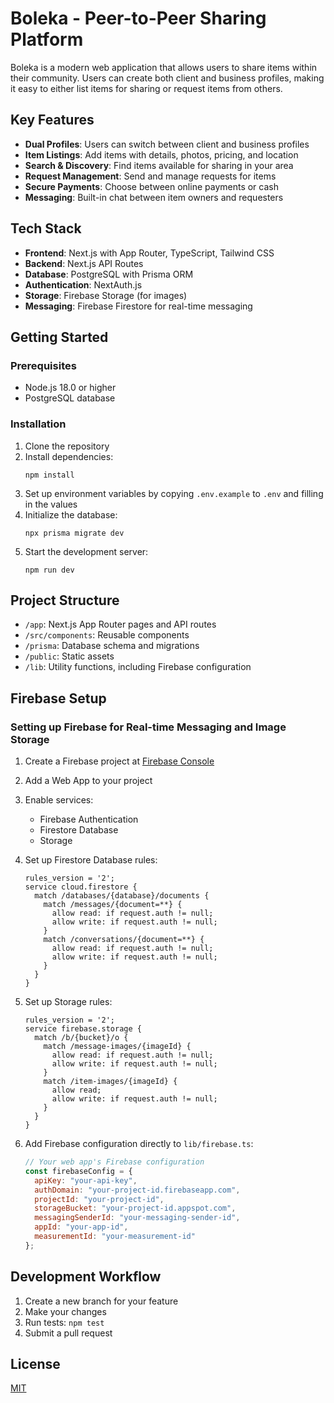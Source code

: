 # Boleka - Peer-to-Peer Sharing Platform

Boleka is a modern web application that allows users to share items within their community. Users can create both client and business profiles, making it easy to either list items for sharing or request items from others.

## Key Features

- **Dual Profiles**: Users can switch between client and business profiles
- **Item Listings**: Add items with details, photos, pricing, and location
- **Search & Discovery**: Find items available for sharing in your area
- **Request Management**: Send and manage requests for items
- **Secure Payments**: Choose between online payments or cash
- **Messaging**: Built-in chat between item owners and requesters

## Tech Stack

- **Frontend**: Next.js with App Router, TypeScript, Tailwind CSS
- **Backend**: Next.js API Routes
- **Database**: PostgreSQL with Prisma ORM
- **Authentication**: NextAuth.js
- **Storage**: Firebase Storage (for images)
- **Messaging**: Firebase Firestore for real-time messaging

## Getting Started

### Prerequisites

- Node.js 18.0 or higher
- PostgreSQL database

### Installation

1. Clone the repository
2. Install dependencies:
   ```
   npm install
   ```
3. Set up environment variables by copying `.env.example` to `.env` and filling in the values
4. Initialize the database:
   ```
   npx prisma migrate dev
   ```
5. Start the development server:
   ```
   npm run dev
   ```

## Project Structure

- `/app`: Next.js App Router pages and API routes
- `/src/components`: Reusable components
- `/prisma`: Database schema and migrations
- `/public`: Static assets
- `/lib`: Utility functions, including Firebase configuration

## Firebase Setup

### Setting up Firebase for Real-time Messaging and Image Storage

1. Create a Firebase project at [Firebase Console](https://console.firebase.google.com/)
2. Add a Web App to your project
3. Enable services:
   - Firebase Authentication
   - Firestore Database
   - Storage

4. Set up Firestore Database rules:
   ```
   rules_version = '2';
   service cloud.firestore {
     match /databases/{database}/documents {
       match /messages/{document=**} {
         allow read: if request.auth != null;
         allow write: if request.auth != null;
       }
       match /conversations/{document=**} {
         allow read: if request.auth != null;
         allow write: if request.auth != null;
       }
     }
   }
   ```
   
5. Set up Storage rules:
   ```
   rules_version = '2';
   service firebase.storage {
     match /b/{bucket}/o {
       match /message-images/{imageId} {
         allow read: if request.auth != null;
         allow write: if request.auth != null;
       }
       match /item-images/{imageId} {
         allow read;
         allow write: if request.auth != null;
       }
     }
   }
   ```

6. Add Firebase configuration directly to `lib/firebase.ts`:
   ```javascript
   // Your web app's Firebase configuration
   const firebaseConfig = {
     apiKey: "your-api-key",
     authDomain: "your-project-id.firebaseapp.com",
     projectId: "your-project-id",
     storageBucket: "your-project-id.appspot.com",
     messagingSenderId: "your-messaging-sender-id",
     appId: "your-app-id",
     measurementId: "your-measurement-id"
   };
   ```

## Development Workflow

1. Create a new branch for your feature
2. Make your changes
3. Run tests: `npm test`
4. Submit a pull request

## License

[MIT](LICENSE)
